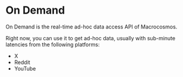 # On Demand
On Demand is the real-time ad-hoc data access API of Macrocosmos.

Right now, you can use it to get ad-hoc data, usually with sub-minute latencies from the following platforms:
- X
- Reddit
- YouTube
